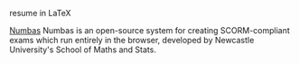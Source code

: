 

resume in LaTeX

[Numbas](https://github.com/numbas/editor)
Numbas is an open-source system for creating SCORM-compliant exams which run entirely in the browser, developed by Newcastle University's School of Maths and Stats.
